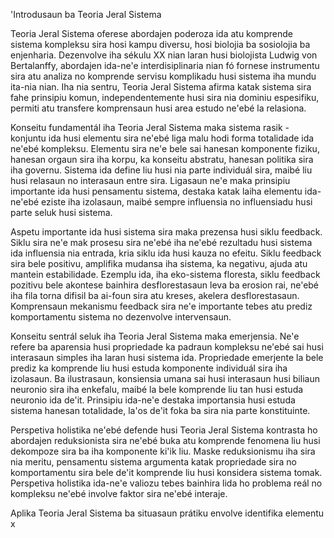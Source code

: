 'Introdusaun ba Teoria Jeral Sistema

Teoria Jeral Sistema oferese abordajen poderoza ida atu komprende sistema kompleksu sira hosi kampu diversu, hosi biolojia ba sosiolojia ba enjenharia. Dezenvolve iha sékulu XX nian laran husi biolojista Ludwig von Bertalanffy, abordajen ida-ne'e interdisiplinaria nian fó fornese instrumentu sira atu analiza no komprende servisu komplikadu husi sistema iha mundu ita-nia nian. Iha nia sentru, Teoria Jeral Sistema afirma katak sistema sira fahe prinsipiu komun, independentemente husi sira nia dominiu espesifiku, permiti atu transfere komprensaun husi area estudo ne'ebé la relasiona.

Konseitu fundamentál iha Teoria Jeral Sistema maka sistema rasik - konjuntu ida husi elementu sira ne'ebé liga malu hodi forma totalidade ida ne'ebé kompleksu. Elementu sira ne'e bele sai hanesan komponente fiziku, hanesan orgaun sira iha korpu, ka konseitu abstratu, hanesan politika sira iha governu. Sistema ida define liu husi nia parte individuál sira, maibé liu husi relasaun no interasaun entre sira. Ligasaun ne'e maka prinsipiu importante ida husi pensamentu sistema, destaka katak laiha elementu ida-ne'ebé eziste iha izolasaun, maibé sempre influensia no influensiadu husi parte seluk husi sistema.

Aspetu importante ida husi sistema sira maka prezensa husi siklu feedback. Siklu sira ne'e mak prosesu sira ne'ebé iha ne'ebé rezultadu husi sistema ida influensia nia entrada, kria siklu ida husi kauza no efeitu. Siklu feedback sira bele positivu, amplifika mudansa iha sistema, ka negativu, ajuda atu mantein estabilidade. Ezemplu ida, iha eko-sistema floresta, siklu feedback pozitivu bele akontese bainhira desflorestasaun leva ba erosion rai, ne'ebé iha fila torna difisil ba ai-foun sira atu kreses, akelera desflorestasaun. Komprensaun mekanismu feedback sira ne'e importante tebes atu prediz komportamentu sistema no dezenvolve intervensaun.

Konseitu sentrál seluk iha Teoria Jeral Sistema maka emerjensia. Ne'e refere ba aparensia husi propriedade ka padraun kompleksu ne'ebé sai husi interasaun simples iha laran husi sistema ida. Propriedade emerjente la bele prediz ka komprende liu husi estuda komponente individuál sira iha izolasaun. Ba ilustrasaun, konsiensia umana sai husi interasaun husi biliaun neuronio sira iha enkefalu, maibé la bele komprende liu tan husi estuda neuronio ida de'it. Prinsipiu ida-ne'e destaka importansia husi estuda sistema hanesan totalidade, la'os de'it foka ba sira nia parte konstituinte.

Perspetiva holistika ne'ebé defende husi Teoria Jeral Sistema kontrasta ho abordajen reduksionista sira ne'ebé buka atu komprende fenomena liu husi dekompoze sira ba iha komponente ki'ik liu. Maske reduksionismu iha sira nia meritu, pensamentu sistema argumenta katak propriedade sira no komportamentu sira bele de'it komprende liu husi konsidera sistema tomak. Perspetiva holistika ida-ne'e valiozu tebes bainhira lida ho problema reál no kompleksu ne'ebé involve faktor sira ne'ebé interaje.

Aplika Teoria Jeral Sistema ba situasaun prátiku envolve identifika elementu x